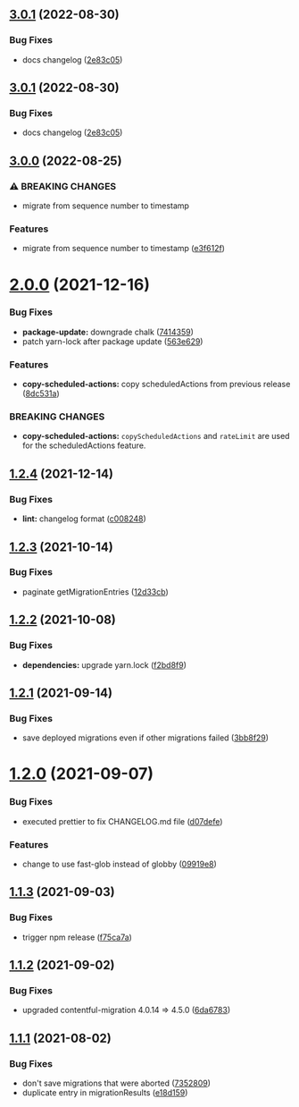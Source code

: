 ## [3.0.1](https://github.com/foobaragency/cf-migrations/compare/v3.0.0...v3.0.1) (2022-08-30)


### Bug Fixes

* docs changelog ([2e83c05](https://github.com/foobaragency/cf-migrations/commit/2e83c05cc253be96ad3fad5c799875f7db5139a4))

## [3.0.1](https://github.com/foobaragency/cf-migrations/compare/v3.0.0...v3.0.1) (2022-08-30)


### Bug Fixes

* docs changelog ([2e83c05](https://github.com/foobaragency/cf-migrations/commit/2e83c05cc253be96ad3fad5c799875f7db5139a4))

## [3.0.0](https://github.com/foobaragency/cf-migrations/compare/v2.0.0...v3.0.0) (2022-08-25)

### ⚠ BREAKING CHANGES

- migrate from sequence number to timestamp

### Features

- migrate from sequence number to timestamp ([e3f612f](https://github.com/foobaragency/cf-migrations/commit/e3f612f11bb37453e4962e2abb587b056d31848e))

# [2.0.0](https://github.com/foobaragency/cf-migrations/compare/v1.2.4...v2.0.0) (2021-12-16)

### Bug Fixes

- **package-update:** downgrade chalk ([7414359](https://github.com/foobaragency/cf-migrations/commit/741435908c5a431c5e2c7319564106eca338b98b))
- patch yarn-lock after package update ([563e629](https://github.com/foobaragency/cf-migrations/commit/563e629654c40af8fd68e5ea69bfe76bfaa5462d))

### Features

- **copy-scheduled-actions:** copy scheduledActions from previous release ([8dc531a](https://github.com/foobaragency/cf-migrations/commit/8dc531a3fcfb014b7ea237e6c94a6864100eb33d))

### BREAKING CHANGES

- **copy-scheduled-actions:** `copyScheduledActions` and `rateLimit` are used for the scheduledActions feature.

## [1.2.4](https://github.com/foobaragency/cf-migrations/compare/v1.2.3...v1.2.4) (2021-12-14)

### Bug Fixes

- **lint:** changelog format ([c008248](https://github.com/foobaragency/cf-migrations/commit/c0082482a3c55675be570ea1cfcdaf97782e45a6))

## [1.2.3](https://github.com/foobaragency/cf-migrations/compare/v1.2.2...v1.2.3) (2021-10-14)

### Bug Fixes

- paginate getMigrationEntries ([12d33cb](https://github.com/foobaragency/cf-migrations/commit/12d33cbcdb49cc33107a10bbf17a3c58ba20450a))

## [1.2.2](https://github.com/foobaragency/cf-migrations/compare/v1.2.1...v1.2.2) (2021-10-08)

### Bug Fixes

- **dependencies:** upgrade yarn.lock ([f2bd8f9](https://github.com/foobaragency/cf-migrations/commit/f2bd8f9ca27f4f694323a2559969479db206533b))

## [1.2.1](https://github.com/foobaragency/cf-migrations/compare/v1.2.0...v1.2.1) (2021-09-14)

### Bug Fixes

- save deployed migrations even if other migrations failed ([3bb8f29](https://github.com/foobaragency/cf-migrations/commit/3bb8f299574b9bb1f2e4700cc71c9a3ed8976d8d))

# [1.2.0](https://github.com/foobaragency/cf-migrations/compare/v1.1.3...v1.2.0) (2021-09-07)

### Bug Fixes

- executed prettier to fix CHANGELOG.md file ([d07defe](https://github.com/foobaragency/cf-migrations/commit/d07defe09b255efacc8e6f1e5a30153c3885a0a7))

### Features

- change to use fast-glob instead of globby ([09919e8](https://github.com/foobaragency/cf-migrations/commit/09919e85bc8461fc12ade0778acef931267a8013))

## [1.1.3](https://github.com/foobaragency/cf-migrations/compare/v1.1.2...v1.1.3) (2021-09-03)

### Bug Fixes

- trigger npm release ([f75ca7a](https://github.com/foobaragency/cf-migrations/commit/f75ca7a4db3c472b666a2971e02aad67460db3eb))

## [1.1.2](https://github.com/foobaragency/cf-migrations/compare/v1.1.1...v1.1.2) (2021-09-02)

### Bug Fixes

- upgraded contentful-migration 4.0.14 => 4.5.0 ([6da6783](https://github.com/foobaragency/cf-migrations/commit/6da6783f646ac554129d70842e05cf001e77c872))

## [1.1.1](https://github.com/foobaragency/cf-migrations/compare/v1.1.0...v1.1.1) (2021-08-02)

### Bug Fixes

- don't save migrations that were aborted ([7352809](https://github.com/foobaragency/cf-migrations/commit/73528099e7ae087fd6d0900c02202cb17a45bf97))
- duplicate entry in migrationResults ([e18d159](https://github.com/foobaragency/cf-migrations/commit/e18d1598b63f495e5a8d5f5e628515c6dcff77b4))
